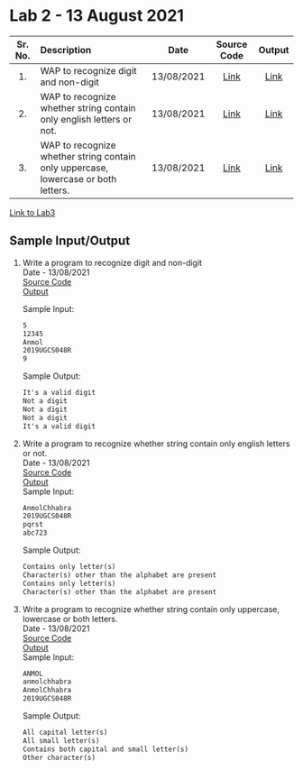 # Lab 2 - 13 August 2021

| Sr. No. | Description | Date | Source Code | Output |
| :--: | :---- | :--: | :--: | :--: |
| 1. | WAP to recognize digit and non-digit | 13/08/2021 | [Link](./Digit,NonDigit/Digit_Non_Digit.l) | [Link](./Digit,NonDigit/Output.PNG)
| 2. | WAP to recognize whether string contain only english letters or not. | 13/08/2021 |[Link](./onlyLettrs/onlyLetters.l) | [Link](./onlyLettrs/Output.PNG)
| 3. | WAP to recognize whether string contain only uppercase, lowercase or both letters.| 13/08/2021 |[Link](./lowerCaseUpperCase/lowerCaseUpperCase.l) | [Link](./lowerCaseUpperCase/Output.PNG)

[Link to Lab3](../Lab3)

## Sample Input/Output

1. Write a program to recognize digit and non-digit</br>
    Date - 13/08/2021 </br>
    [Source Code](./Digit,NonDigit/Digit_Non_Digit.l) <br>
    [Output](./Digit,NonDigit/Output.PNG) <br>

    Sample Input:
    ```txt
    5
    12345
    Anmol
    2019UGCS048R
    9
    ```

    Sample Output:
    ```txt
    It's a valid digit
    Not a digit
    Not a digit
    Not a digit
    It's a valid digit
    ```

2. Write a program to recognize whether string contain only english letters or not.</br>
   Date - 13/08/2021 </br>
   [Source Code](./onlyLettrs/onlyLetters.l) <br>
   [Output](./onlyLettrs/Output.PNG)<br>
   Sample Input:
    ```txt
    AnmolChhabra
    2019UGCS048R
    pqrst
    abc723
    ```

    Sample Output:
    ```txt
    Contains only letter(s)
    Character(s) other than the alphabet are present
    Contains only letter(s)
    Character(s) other than the alphabet are present
    ```

3. Write a program to recognize whether string contain only uppercase, lowercase or both letters.</br>
   Date - 13/08/2021 </br>
   [Source Code](./lowerCaseUpperCase/lowerCaseUpperCase.l) <br>
   [Output](./lowerCaseUpperCase/Output.png)<br>
    Sample Input:
    ```txt
    ANMOL
    anmolchhabra
    AnmolChhabra
    2019UGCS048R
    ```

    Sample Output:
    ```txt
    All capital letter(s)
    All small letter(s)
    Contains both capital and small letter(s)
    Other character(s)
    ```
